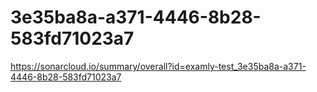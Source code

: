 # 3e35ba8a-a371-4446-8b28-583fd71023a7
https://sonarcloud.io/summary/overall?id=examly-test_3e35ba8a-a371-4446-8b28-583fd71023a7
